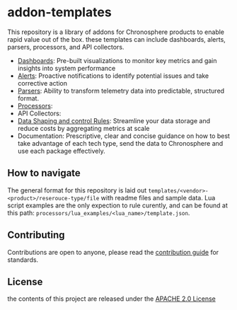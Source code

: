 # addon-templates
This repository is a library of addons for Chronosphere products to enable rapid value out of the box. these templates can include dashboards, alerts, parsers, processors, and API collectors.

- [Dashboards](https://docs.chronosphere.io/observe/dashboards): Pre-built visualizations to monitor key metrics and gain insights into system performance
- [Alerts](https://docs.chronosphere.io/investigate/alerts): Proactive notifications to identify potential issues and take corrective action
- [Parsers](https://docs.chronosphere.io/pipeline-data/parsers): Ability to transform telemetry data into predictable, structured format.
- [Processors](https://docs.chronosphere.io/pipeline-data/processing-rules):
- API Collectors: 
- [Data Shaping and control Rules](https://docs.chronosphere.io/control/shaping): Streamline your data storage and reduce costs by aggregating metrics at scale
- Documentation: Prescriptive, clear and concise guidance on how to best take advantage of each tech type, send the data to Chronosphere and use each package effectively.


## How to navigate
The general format for this repository is laid out `templates/<vendor>-<product>/reserouce-type/file` with readme files and sample data. Lua script examples are the only expection to rule curently, and can be found at this path: `processors/lua_examples/<lua_name>/template.json`.

## Contributing
Contributions are open to anyone, please read the [contribution guide](https://github.com/chronosphereio/processing-templates/blob/main/CONTRIBUTING.md) for standards.

## License
the contents of this project are released under the [APACHE 2.0 License](https://github.com/chronosphereio/processing-templates/blob/main/LICENSE)
